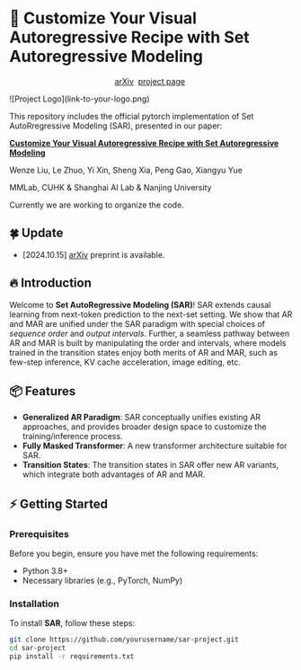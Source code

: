 # 🚀 Customize Your Visual Autoregressive Recipe with Set Autoregressive Modeling
<div align="center">

[arXiv](https://arxiv.org/abs/)&nbsp;
[project page](https://poppuppy.github.io/sar.github.io/)&nbsp;

</div>
![Project Logo](link-to-your-logo.png)

This repository includes the official pytorch implementation of Set AutoRregressive Modeling (SAR), presented in our paper:

**[Customize Your Visual Autoregressive Recipe with Set Autoregressive Modeling](https://arxiv.org/abs/)**

Wenze Liu, Le Zhuo, Yi Xin, Sheng Xia, Peng Gao, Xiangyu Yue

MMLab, CUHK & Shanghai AI Lab & Nanjing University

Currently we are working to organize the code.

## 🍀 Update

- [2024.10.15] [arXiv](https://arxiv.org/abs/) preprint is available.

## 🔥 Introduction

Welcome to **Set AutoRegressive Modeling (SAR)**! SAR extends causal learning from next-token prediction to the next-set setting. We show that AR and MAR are unified under the SAR paradigm with special choices of *sequence order* and *output intervals*. Further, a seamless pathway between AR and MAR is built by manipulating the order and intervals, where models trained in the transition states enjoy both merits of AR and MAR, such as few-step inference, KV cache acceleration, image editing, etc. 

## 📦 Features

- **Generalized AR Paradigm**: SAR conceptually unifies existing AR approaches, and provides broader design space to customize the training/inference process.
- **Fully Masked Transformer**: A new transformer architecture suitable for SAR.
- **Transition States**: The transition states in SAR offer new AR variants, which integrate both advantages of AR and MAR.

## ⚡ Getting Started

### Prerequisites

Before you begin, ensure you have met the following requirements:

- Python 3.8+
- Necessary libraries (e.g., PyTorch, NumPy)

### Installation

To install **SAR**, follow these steps:

```bash
git clone https://github.com/yourusername/sar-project.git
cd sar-project
pip install -r requirements.txt
